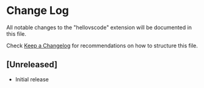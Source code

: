 # Change Log

All notable changes to the "hellovscode" extension will be documented in this file.

Check [Keep a Changelog](http://keepachangelog.com/) for recommendations on how to structure this file.

## [Unreleased]

- Initial release